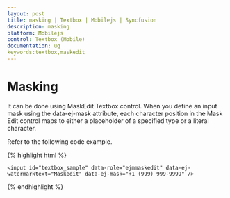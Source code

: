 ```yaml
---
layout: post
title: masking | Textbox | Mobilejs | Syncfusion
description: masking
platform: Mobilejs
control: Textbox (Mobile)
documentation: ug
keywords:textbox,maskedit
---
```


# Masking

It can be done using MaskEdit Textbox control. When you define an input mask using the data-ej-mask attribute, each character position in the Mask Edit control maps to either a placeholder of a specified type or a literal character.

Refer to the following code example.

{% highlight html %}

    <input id="textbox_sample" data-role="ejmmaskedit" data-ej-watermarktext="Maskedit" data-ej-mask="+1 (999) 999-9999" />

{% endhighlight %}


